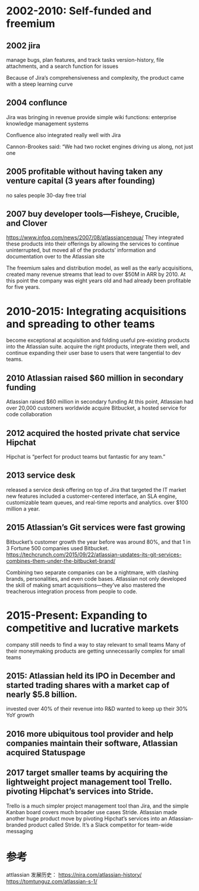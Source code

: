 
# 2002-2010: Self-funded and freemium

## 2002 jira
manage bugs, plan features, and track tasks
version-history, file attachments, and a search function for issues

Because of Jira’s comprehensiveness and complexity, the product came with a steep learning curve


## 2004 conflunce
Jira was bringing in revenue
provide simple wiki functions: enterprise knowledge management systems

Confluence also integrated really well with Jira

Cannon-Brookes said: “We had two rocket engines driving us along, not just one

## 2005 profitable without having taken any venture capital (3 years after founding)
no sales people
30-day free trial


## 2007 buy developer tools—Fisheye, Crucible, and Clover
https://www.infoq.com/news/2007/08/atlassiancenqua/
They integrated these products into their offerings by allowing the services to continue uninterrupted, but moved all of the products’ information and documentation over to the Atlassian site

The freemium sales and distribution model, as well as the early acquisitions, created many revenue streams that lead to over $50M in ARR by 2010. At this point the company was eight years old and had already been profitable for five years.

# 2010-2015: Integrating acquisitions and spreading to other teams
become exceptional at acquisition and folding useful pre-existing products into the Atlassian suite.
acquire the right products, integrate them well, and continue expanding their user base to users that were tangential to dev teams.

## 2010 Atlassian raised $60 million in secondary funding
Atlassian raised $60 million in secondary funding
At this point, Atlassian had over 20,000 customers worldwide
acquire Bitbucket, a hosted service for code collaboration

## 2012 acquired the hosted private chat service Hipchat
Hipchat is “perfect for product teams but fantastic for any team.”

## 2013 service desk
released a service desk offering on top of Jira that targeted the IT market
new features included a customer-centered interface, an SLA engine, customizable team queues, and real-time reports and analytics.
over $100 million a year.

## 2015 Atlassian’s Git services were fast growing
Bitbucket’s customer growth the year before was around 80%, and that 1 in 3 Fortune 500 companies used Bitbucket. https://techcrunch.com/2015/09/22/atlassian-updates-its-git-services-combines-them-under-the-bitbucket-brand/

Combining two separate companies can be a nightmare, with clashing brands, personalities, and even code bases. Atlassian not only developed the skill of making smart acquisitions—they’ve also mastered the treacherous integration process from people to code.

# 2015-Present: Expanding to competitive and lucrative markets
company still needs to find a way to stay relevant to small teams
Many of their moneymaking products are getting unnecessarily complex for small teams

## 2015: Atlassian held its IPO in December and started trading shares with a market cap of nearly $5.8 billion.
invested over 40% of their revenue into R&D 
wanted to keep up their 30% YoY growth


## 2016 more ubiquitous tool provider and help companies maintain their software, Atlassian acquired Statuspage



## 2017 target smaller teams by acquiring the lightweight project management tool Trello. pivoting Hipchat’s services into Stride.
Trello is a much simpler project management tool than Jira, and the simple Kanban board covers much broader use cases
Stride.
Atlassian made another huge product move by pivoting Hipchat’s services into an Atlassian-branded product called Stride. It’s a Slack competitor for team-wide messaging




# 参考
attlassian 发展历史： https://nira.com/atlassian-history/ 
https://tomtunguz.com/atlassian-s-1/